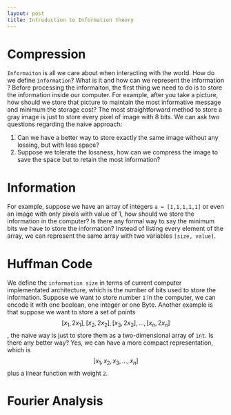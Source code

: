 ```yaml
---
layout: post
title: Introduction to Information theory
---
```



Compression
==========
`Informaiton` is all we care about when interacting with the world. How do we define `information`? What is it and how can we represent the information
? Before processing the informaiton, the first thing we need to do is to store the information inside our computer. For example, after you take a picture, how should we store that picture to maintain the most informative message and minimum the storage cost? The most straightforward method to store a gray image is just to store every pixel of image with 8 bits. We can ask two questions regarding the naive approach:

1. Can we have a better way to store exactly the same image without any lossing, but with less space?
2. Suppose we tolerate the lossness, how can we compress the image to save the space but to retain the most information?


Information
==========
For example, suppose we have an array of integers `a = [1,1,1,1,1]` or even an image with only pixels with value of 1, how should we store the information in the computer? Is there any formal way to say the minimum bits we have to store the information? Instead of listing every element of the array, we can represent the same array with two variables `[size, value]`.


Huffman Code
===========
We define the `information size` in terms of current computer implementated architecture, which is the number of bits used to store the information.
Suppose we want to store number `1` in the computer, we can encode it with one boolean, one integer or one Byte. Another example is that suppose we want to store a set of points $$ [x_1,2x_1], [x_2, 2x_2], [x_3, 2x_3], \ldots, [x_n, 2x_n] $$, the naive way is just to store them as a two-dimensional array of `int`. Is there any better way? Yes, we can have a more compact representation, which is $$ [x_1,x_2,x_3,\ldots,x_n] $$ plus a linear function with weight `2`. 


Fourier Analysis
================
